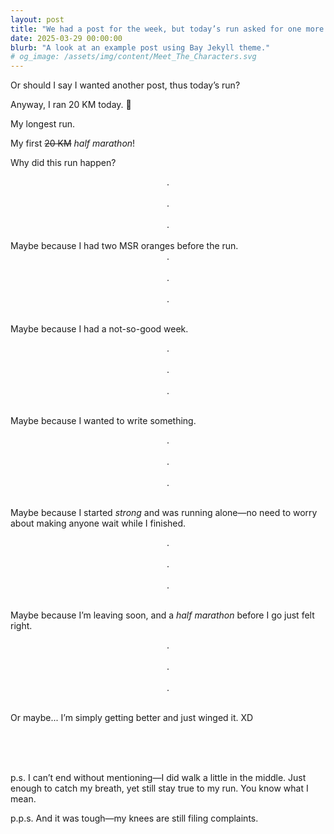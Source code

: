 ```yaml
---
layout: post
title: "We had a post for the week, but today’s run asked for one more."
date: 2025-03-29 00:00:00
blurb: "A look at an example post using Bay Jekyll theme."
# og_image: /assets/img/content/Meet_The_Characters.svg
---
```


Or should I say I wanted another post, thus today’s run?

Anyway, I ran 20 KM today. 🌼

My longest run.

My first <strike>20 KM</strike> <i>half marathon</i>!

Why did this run happen?

<center>.</center><br/>
<center>.</center><br/>
<center>.</center><br/>
Maybe because I had two MSR oranges before the run.
<center>.</center><br/>
<center>.</center><br/>
<center>.</center><br/>

Maybe because I had a not-so-good week.

<center>.</center><br/>
<center>.</center><br/>
<center>.</center><br/>

Maybe because I wanted to write something.

<center>.</center><br/>
<center>.</center><br/>
<center>.</center><br/>

Maybe because I started <i>strong</i> and was running alone—no need to worry about making anyone wait while I finished.

<center>.</center><br/>
<center>.</center><br/>
<center>.</center><br/>

Maybe because I’m leaving soon, and a <i>half marathon</i> before I go just felt right.

<center>.</center><br/>
<center>.</center><br/>
<center>.</center><br/>

Or maybe...
I’m simply getting better and just winged it. XD

<br/>
<br/>
<br/>

p.s. I can’t end without mentioning—I did walk a little in the middle. Just enough to catch my breath, yet still stay true to my run. You know what I mean.

p.p.s. And it was tough—my knees are still filing complaints.
